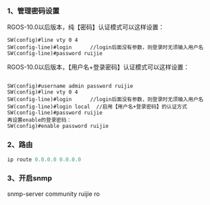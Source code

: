 ### 1、管理密码设置

RGOS-10.0以后版本，纯【密码】认证模式可以这样设置：

```jave
SW(config)#line vty 0 4
SW(config-line)#login      //login后面没有参数，则登录时无须输入用户名
SW(config-line)#password ruijie		
```

RGOS-10.0以后版本，【用户名+登录密码】认证模式可以这样设置：

```

SW(config)#username admin password ruijie
SW(config)#line vty 0 4
SW(config-line)#login      //login后面没有参数，则登录时无须输入用户名
SW(config-line)#login local  //启用【用户名+登录密码】的认证方式
SW(config-line)#password ruijie
再设置enable的登录密码：
SW(config)#enable password ruijie
```

### 2、路由

```python
ip route 0.0.0.0 0.0.0.0 
```

### 3、开启snmp

snmp-server community ruijie ro